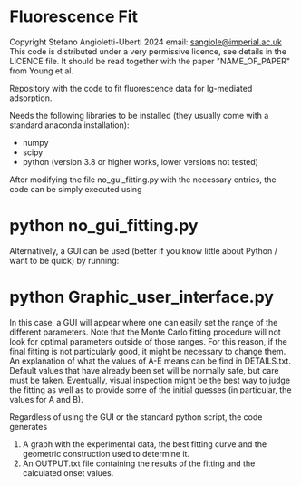 # Fluorescence Fit

Copyright Stefano Angioletti-Uberti 2024
email: sangiole@imperial.ac.uk
This code is distributed under a very permissive licence, see details in the LICENCE file.
It should be read together with the paper "NAME_OF_PAPER" from Young et al.

Repository with the code to fit fluorescence data for Ig-mediated adsorption.

Needs the following libraries to be installed (they usually come with a standard anaconda installation):

- numpy 
- scipy
- python (version 3.8 or higher works, lower versions not tested)

After modifying the file no_gui_fitting.py with the necessary entries, the code can be simply executed using

# python no_gui_fitting.py

Alternatively, a GUI can be used (better if you know little about Python / want to be quick) by running:

# python Graphic_user_interface.py

In this case, a GUI will appear where one can easily set the range of the different parameters. Note that the Monte Carlo
fitting procedure will not look for optimal parameters outside of those ranges. For this reason, if the final fitting is not
particularly good, it might be necessary to change them. An explanation of what the values of A-E means can be find in DETAILS.txt. 
Default values that have already been set will be normally safe, but care must be taken. Eventually, visual inspection might be the 
best way to judge the fitting as well as to provide some of the initial guesses (in particular, the values for A and B).

Regardless of using the GUI or the standard python script, the code generates 
1) A graph with the experimental data, the best fitting curve and the geometric construction used to determine it. 
2) An OUTPUT.txt file containing the results of the fitting and the calculated onset values.
